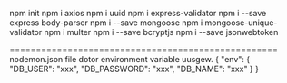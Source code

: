 npm init
npm i axios
npm i uuid
npm i express-validator
npm i --save express body-parser
npm i --save mongoose
npm i mongoose-unique-validator
npm i multer
npm i --save bcryptjs
npm i --save jsonwebtoken

<!-- Multer is a node.js middleware for handling multipart/form-data -->

===================================================
nodemon.json file dotor environment variable uusgew.
{
"env": {
"DB_USER": "xxx",
"DB_PASSWORD": "xxx",
"DB_NAME": "xxx"
}
}
